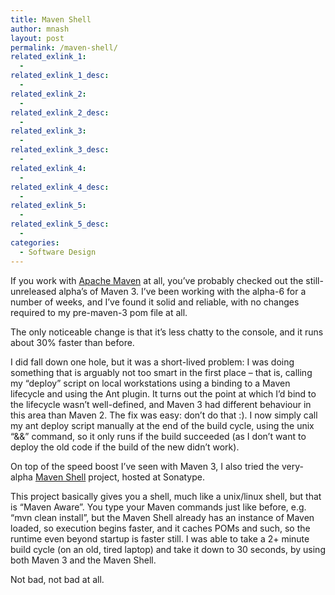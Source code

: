 ```yaml
---
title: Maven Shell
author: mnash
layout: post
permalink: /maven-shell/
related_exlink_1:
  - 
related_exlink_1_desc:
  - 
related_exlink_2:
  - 
related_exlink_2_desc:
  - 
related_exlink_3:
  - 
related_exlink_3_desc:
  - 
related_exlink_4:
  - 
related_exlink_4_desc:
  - 
related_exlink_5:
  - 
related_exlink_5_desc:
  - 
categories:
  - Software Design
---
```

If you work with [Apache Maven][1] at all, you&#8217;ve probably checked out the still-unreleased alpha&#8217;s of Maven 3. I&#8217;ve been working with the alpha-6 for a number of weeks, and I&#8217;ve found it solid and reliable, with no changes required to my pre-maven-3 pom file at all.

The only noticeable change is that it&#8217;s less chatty to the console, and it runs about 30% faster than before. 

I did fall down one hole, but it was a short-lived problem: I was doing something that is arguably not too smart in the first place &#8211; that is, calling my &#8220;deploy&#8221; script on local workstations using a binding to a Maven lifecycle and using the Ant plugin. It turns out the point at which I&#8217;d bind to the lifecycle wasn&#8217;t well-defined, and Maven 3 had different behaviour in this area than Maven 2. The fix was easy: don&#8217;t do that :). I now simply call my ant deploy script manually at the end of the build cycle, using the unix &#8220;&#038;&#038;&#8221; command, so it only runs if the build succeeded (as I don&#8217;t want to deploy the old code if the build of the new didn&#8217;t work).

On top of the speed boost I&#8217;ve seen with Maven 3, I also tried the very-alpha [Maven Shell][2] project, hosted at Sonatype. 

This project basically gives you a shell, much like a unix/linux shell, but that is &#8220;Maven Aware&#8221;. You type your Maven commands just like before, e.g. &#8220;mvn clean install&#8221;, but the Maven Shell already has an instance of Maven loaded, so execution begins faster, and it caches POMs and such, so the runtime even beyond startup is faster still. I was able to take a 2+ minute build cycle (on an old, tired laptop) and take it down to 30 seconds, by using both Maven 3 and the Maven Shell. 

Not bad, not bad at all.

 [1]: http://maven.apache.org/
 [2]: http://mvnsh.sonatype.org/